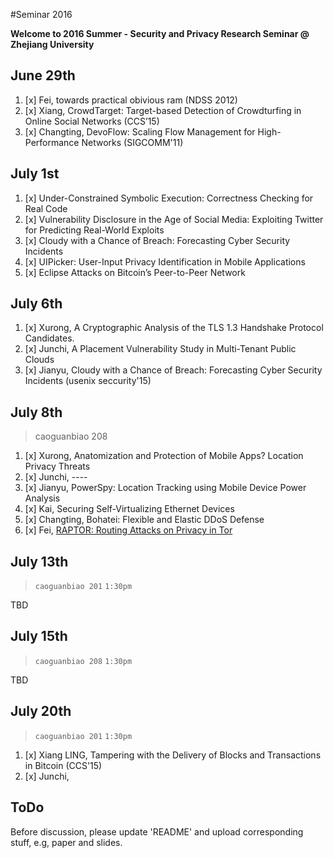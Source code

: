 #Seminar 2016

**Welcome to 2016 Summer - Security and Privacy Research Seminar @ Zhejiang University**
## June 29th

1. [x] Fei, towards practical obivious ram (NDSS 2012)
2. [x] Xiang, CrowdTarget: Target-based Detection of Crowdturfing in Online Social Networks (CCS’15)
3. [x] Changting, DevoFlow: Scaling Flow Management for High-Performance Networks (SIGCOMM'11)

## July 1st

1. [x] Under-Constrained Symbolic Execution: Correctness Checking for Real Code
2. [x] Vulnerability Disclosure in the Age of Social Media: Exploiting Twitter for Predicting Real-World Exploits
3. [x] Cloudy with a Chance of Breach: Forecasting Cyber Security Incidents
4. [x] UIPicker: User-Input Privacy Identification in Mobile Applications
5. [x] Eclipse Attacks on Bitcoin’s Peer-to-Peer Network

## July 6th

1. [x] Xurong, A Cryptographic Analysis of the TLS 1.3 Handshake Protocol Candidates.
2. [x] Junchi, A Placement Vulnerability Study in Multi-Tenant Public Clouds
3. [x] Jianyu, Cloudy with a Chance of Breach: Forecasting Cyber Security Incidents (usenix seccurity'15)


## July 8th

> caoguanbiao 208

1. [x] Xurong, Anatomization and Protection of Mobile Apps? Location Privacy Threats
2. [x] Junchi, ----
3. [x] Jianyu, PowerSpy: Location Tracking using Mobile Device Power Analysis
4. [x] Kai, Securing Self-Virtualizing Ethernet Devices
5. [x] Changting, Bohatei: Flexible and Elastic DDoS Defense
6. [x] Fei, [RAPTOR: Routing Attacks on Privacy in Tor](https://www.usenix.org/conference/usenixsecurity15/technical-sessions/presentation/sun)

## July 13th

> `caoguanbiao 201` `1:30pm`

TBD

## July 15th

> `caoguanbiao 208` `1:30pm`

TBD

## July 20th

> `caoguanbiao 201` `1:30pm`

1. [x] Xiang LING, Tampering with the Delivery of Blocks and Transactions in Bitcoin (CCS'15)
2. [x] Junchi, 
## ToDo
Before discussion, please update 'README' and upload corresponding stuff, e.g, paper and slides.
